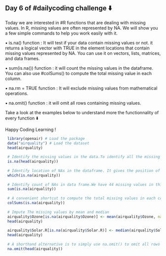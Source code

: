 ## Day 6 of #dailycoding challenge ⬇️

Today we are interested in #R functions that are dealing with missing values. In R, missing values are often represented by NA. We will show you a few simple commands to help you work easily with it.

▪ is.na() function : It will test if your data contain missing values or not. it returns a logical vector with TRUE in the element locations that contain missing values represented by NA. You can use it on vectors, lists, matrices, and data frames.

▪ sum(is.na()) function : it will count the missing values in the dataframe. You can also use #colSums() to compute the total missing value in each column.

▪ na.rm = TRUE function : It will exclude missing values from mathematical operations.

▪ na.omit() function : it will omit all rows containing missing values.

Take a look at the examples below to understand more the functionnality of every function ⬇️

Happy Coding Learning !

``` r
 library(openair) # Load the package
 data("airquality") # Load the dataset
 head(airquality)
 
 # Identify the missing values in the data.To identify all the missing values, you just use is.na(airquality).
 is.na(head(airquality))
 
 # Identify location of NAs in the dataframe. It gives the position of the NAs in the dataframe. 
 which(is.na(airquality))
 
 # Identify count of NAs in data frame.We have 44 missing values in this dataframe.
 sum(is.na(airquality))
 
 # A convenient shortcut to compute the total missing values in each column is to use colSums().
 colSums(is.na(airquality))
 
 # Impute The missing values by mean and median
 airquality$Ozone[is.na(airquality$Ozone)] <- mean(airquality$Ozone, na.rm = TRUE) #Will replace the missing values in Ozone by the mean
 head(airquality)
 
 airquality$Solar.R[is.na(airquality$Solar.R)] <- median(airquality$Solar.R, na.rm = TRUE) #Will replace the missing values in Solar.R by the median
 head(airquality)
 
 # A shorthand alternative is to simply use na.omit() to omit all rows containing missing values.
 na.omit(head(airquality))

```
